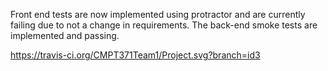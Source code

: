 Front end tests are now implemented using protractor and are currently failing due to not a change in requirements. The back-end smoke 
tests are implemented and passing.

https://travis-ci.org/CMPT371Team1/Project.svg?branch=id3
